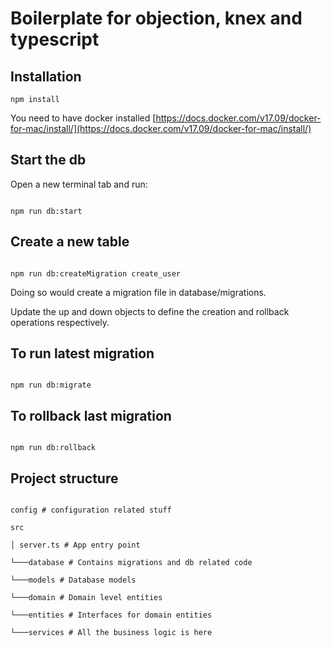 # Boilerplate for objection, knex and typescript

## Installation
```
npm install
```
You need to have docker installed
[https://docs.docker.com/v17.09/docker-for-mac/install/](https://docs.docker.com/v17.09/docker-for-mac/install/)

## Start the db

  

Open a new terminal tab and run:

  

```

npm run db:start

```

  

## Create a new table

  

```

npm run db:createMigration create_user

```

  

Doing so would create a migration file in database/migrations.

  

Update the up and down objects to define the creation and rollback operations respectively.

  

## To run latest migration

```

npm run db:migrate

```

  

## To rollback last migration

```

npm run db:rollback

```

  
  

## Project structure

```

config # configuration related stuff

src

│ server.ts # App entry point

└───database # Contains migrations and db related code

└───models # Database models

└───domain # Domain level entities

└───entities # Interfaces for domain entities

└───services # All the business logic is here

```